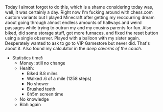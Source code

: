 Today I almost forgot to do this, which is a shame considering today was, well, it was certainly a day. Right now I'm fucking around with chess.com custom variants but I played Minecraft after getting my reoccurring dream about going through almost endless amounts of hallways and weird passages while trying to outrun my and my cousins parents for fun. Also biked, did some storage stuff, got more furnaces, and fixed the reset button using a single observer. Played with a balloon with my sister again. Desperately wanted to ask to go to VIP Gamestore but never did. That's about it. Also found my calculator in the *deep caverns of the couch*.
- Statistics time!:
	- Money: still no change
	- Health:
		- Biked 8.8 miles
		- Walked .6 of a mile (1258 steps)
		- No shower
		- Brushed teeth
		- 8h5m screen time
	- No knowledge
	- Blah again

